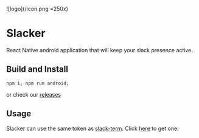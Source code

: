 ![logo](/icon.png =250x)

Slacker
=======

React Native android application that will keep your slack presence active.

## Build and Install

```
npm i; npm run android;
```
or check our [releases](https://github.com/sonictruth/slacker/releases)

## Usage

Slacker can use the same token as [slack-term](https://github.com/erroneousboat/slack-term).
Click [here](https://github.com/erroneousboat/slack-term/wiki#running-slack-term-without-legacy-tokens) to get one.


